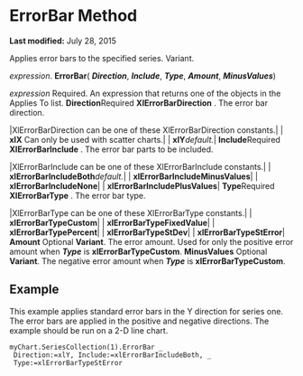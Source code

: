
# ErrorBar Method

 **Last modified:** July 28, 2015

Applies error bars to the specified series. Variant.

 _expression_. **ErrorBar**( **_Direction_**,  **_Include_**,  **_Type_**,  **_Amount_**,  **_MinusValues_**)

 _expression_ Required. An expression that returns one of the objects in the Applies To list.
 **Direction**Required 
 **XlErrorBarDirection**
. The error bar direction.


|XlErrorBarDirection can be one of these XlErrorBarDirection constants.|
| **xlX** Can only be used with scatter charts.|
| **xlY**_default._|
 **Include**Required 
 **XlErrorBarInclude**
. The error bar parts to be included.


|XlErrorBarInclude can be one of these XlErrorBarInclude constants.|
| **xlErrorBarIncludeBoth**_default._|
| **xlErrorBarIncludeMinusValues**|
| **xlErrorBarIncludeNone**|
| **xlErrorBarIncludePlusValues**|
 **Type**Required 
 **XlErrorBarType**
. The error bar type.


|XlErrorBarType can be one of these XlErrorBarType constants.|
| **xlErrorBarTypeCustom**|
| **xlErrorBarTypeFixedValue**|
| **xlErrorBarTypePercent**|
| **xlErrorBarTypeStDev**|
| **xlErrorBarTypeStError**|
 **Amount** Optional **Variant**. The error amount. Used for only the positive error amount when  **_Type_** is **xlErrorBarTypeCustom**.
 **MinusValues** Optional **Variant**. The negative error amount when  **_Type_** is **xlErrorBarTypeCustom**.

## Example

This example applies standard error bars in the Y direction for series one. The error bars are applied in the positive and negative directions. The example should be run on a 2-D line chart.


```
myChart.SeriesCollection(1).ErrorBar _ 
 Direction:=xlY, Include:=xlErrorBarIncludeBoth, _ 
 Type:=xlErrorBarTypeStError
```

